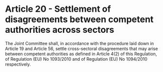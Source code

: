 # Article 20 - Settlement of disagreements between competent authorities across sectors


The Joint Committee shall, in accordance with the procedure laid down in Article 19 and Article 56, settle cross-sectoral disagreements that may arise between competent authorities as defined in Article 4(2) of this Regulation, of Regulation (EU) No 1093/2010 and of Regulation (EU) No 1094/2010 respectively.
